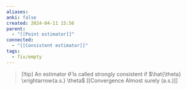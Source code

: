 ```yaml
---
aliases: 
anki: false
created: 2024-04-11 15:56
parent:
  - "[[Point estimator]]"
connected:
  - "[[Consistent estimator]]"
tags:
  - fix/empty
---
```


> [!tip] An estimator $\hat{\theta}$ is called strongly consistent if
$\hat{\theta} \xrightarrow{a.s.} \theta$   [[Convergence Almost surely (a.s.)]]